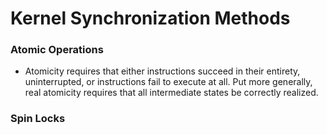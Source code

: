 # Kernel Synchronization Methods

### Atomic Operations
* Atomicity requires that either instructions succeed in their entirety, uninterrupted, or instructions fail to execute at all. Put more generally, real atomicity requires that all intermediate states be correctly realized.

### Spin Locks
